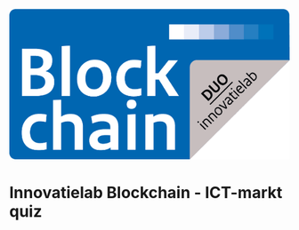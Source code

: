 <p align="center">
    <img src="innovatielab.png"/>    
</p>

# Innovatielab Blockchain - ICT-markt quiz



